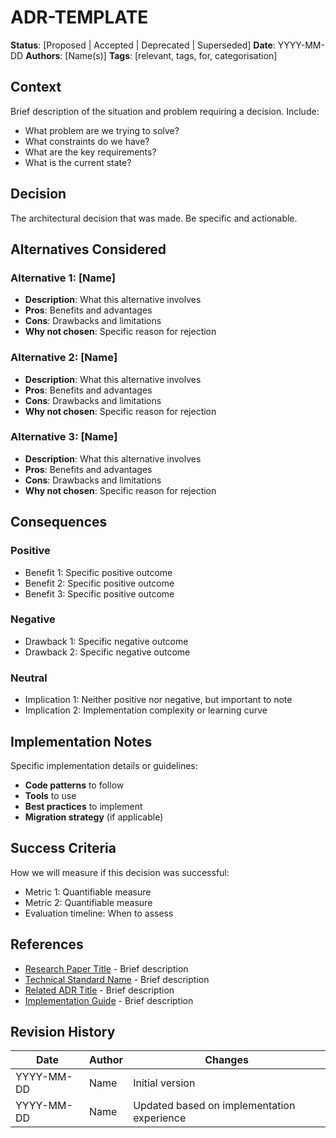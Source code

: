 # ADR-TEMPLATE

**Status**: [Proposed | Accepted | Deprecated | Superseded]
**Date**: YYYY-MM-DD
**Authors**: [Name(s)]
**Tags**: [relevant, tags, for, categorisation]

## Context

Brief description of the situation and problem requiring a decision. Include:

- What problem are we trying to solve?
- What constraints do we have?
- What are the key requirements?
- What is the current state?

## Decision

The architectural decision that was made. Be specific and actionable.

## Alternatives Considered

### Alternative 1: [Name]
- **Description**: What this alternative involves
- **Pros**: Benefits and advantages
- **Cons**: Drawbacks and limitations
- **Why not chosen**: Specific reason for rejection

### Alternative 2: [Name]
- **Description**: What this alternative involves
- **Pros**: Benefits and advantages
- **Cons**: Drawbacks and limitations
- **Why not chosen**: Specific reason for rejection

### Alternative 3: [Name]
- **Description**: What this alternative involves
- **Pros**: Benefits and advantages
- **Cons**: Drawbacks and limitations
- **Why not chosen**: Specific reason for rejection

## Consequences

### Positive
- Benefit 1: Specific positive outcome
- Benefit 2: Specific positive outcome
- Benefit 3: Specific positive outcome

### Negative
- Drawback 1: Specific negative outcome
- Drawback 2: Specific negative outcome

### Neutral
- Implication 1: Neither positive nor negative, but important to note
- Implication 2: Implementation complexity or learning curve

## Implementation Notes

Specific implementation details or guidelines:

- **Code patterns** to follow
- **Tools** to use
- **Best practices** to implement
- **Migration strategy** (if applicable)

## Success Criteria

How we will measure if this decision was successful:

- Metric 1: Quantifiable measure
- Metric 2: Quantifiable measure
- Evaluation timeline: When to assess

## References

- [Research Paper Title](URL) - Brief description
- [Technical Standard Name](URL) - Brief description
- [Related ADR Title](./adr-xxx-title.md) - Brief description
- [Implementation Guide](URL) - Brief description

## Revision History

| Date | Author | Changes |
|------|--------|---------|
| YYYY-MM-DD | Name | Initial version |
| YYYY-MM-DD | Name | Updated based on implementation experience |
